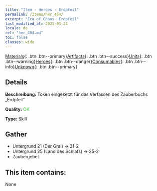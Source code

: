 ```yaml
---
title: "Item - Heroes - Erdpfeil"
permalink: /Items/her_464/
excerpt: "Era of Chaos  Erdpfeil"
last_modified_at: 2021-03-24
locale: de
ref: "her_464.md"
toc: false
classes: wide
---
```

 [Materials](/de/Items/){: .btn .btn--primary}[Artifacts](/de/Items/Artifacts/){: .btn .btn--success}[Units](/de/Items/Units/){: .btn .btn--warning}[Heroes](/de/Items/Heroes/){: .btn .btn--danger}[Consumables](/de/Items/Consumables/){: .btn .btn--info}[Unknown](/de/Items/Unknown/){: .btn .btn--primary}

## Details
 **Beschreibung:** Token eingesetzt für das Verfassen des Zauberbuchs „Erdpfeil“

 **Quality:** <span style="color: #32CD32">OK</span>

 **Type:** Skill

## Gather

*    Untergrund 21 (Der Gral) -> 21-2 
*    Untergrund 25 (Land des Schlafs) -> 25-2 
*    Zaubergebet 

## This item contains:

  None


